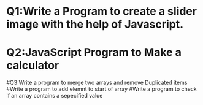 # Q1:Write a Program to create a slider image with the help of Javascript.
 # Q2:JavaScript Program to Make a calculator
#Q3:Write a program to merge two arrays and remove Duplicated items
#Write a program to add elemnt to start of array
#Write a program to check if an array contains a sepecified value
